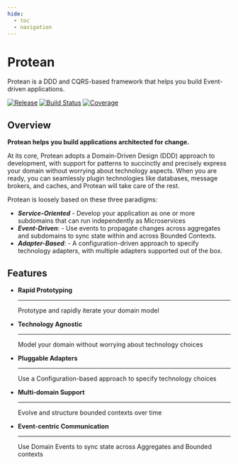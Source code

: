 ```yaml
---
hide:
  - toc
  - navigation
---
```


# Protean

Protean is a DDD and CQRS-based framework that helps you build Event-driven applications.

[![Release](https://img.shields.io/pypi/v/protean?label=Release&style=flat-square)](https://pypi.org/project/protean/)
[![Build Status](https://github.com/proteanhq/protean/actions/workflows/ci.yml/badge.svg)](https://github.com/proteanhq/protean/actions/workflows/ci.yml)
[![Coverage](https://codecov.io/gh/proteanhq/protean/graph/badge.svg?token=0sFuFdLBOx)](https://codecov.io/gh/proteanhq/protean)

## Overview

**Protean helps you build applications architected for change.**

At its core, Protean adopts a Domain-Driven Design (DDD) approach to
development, with support for patterns to succinctly and precisely express
your domain without worrying about technology aspects. When you are ready,
you can seamlessly plugin technologies like databases, message brokers, and
caches, and Protean will take care of the rest.

Protean is loosely based on these three paradigms:

- ***Service-Oriented*** - Develop your application as one or more subdomains that
can run independently as Microservices
- ***Event-Driven***: - Use events to propagate changes across aggregates and
subdomains to sync state within and across Bounded Contexts.
- ***Adapter-Based***: - A configuration-driven approach to specify technology
adapters, with multiple adapters supported out of the box.

## Features

<div class="grid cards" markdown>

-   __Rapid Prototyping__

    ---

    Prototype and rapidly iterate your domain model

-   __Technology Agnostic__

    ---

    Model your domain without worrying about technology choices

-   __Pluggable Adapters__

    ---

    Use a Configuration-based approach to specify technology choices

-   __Multi-domain Support__
    
    ---

    Evolve and structure bounded contexts over time

-   __Event-centric Communication__

    ---

    Use Domain Events to sync state across Aggregates and Bounded contexts

</div>

